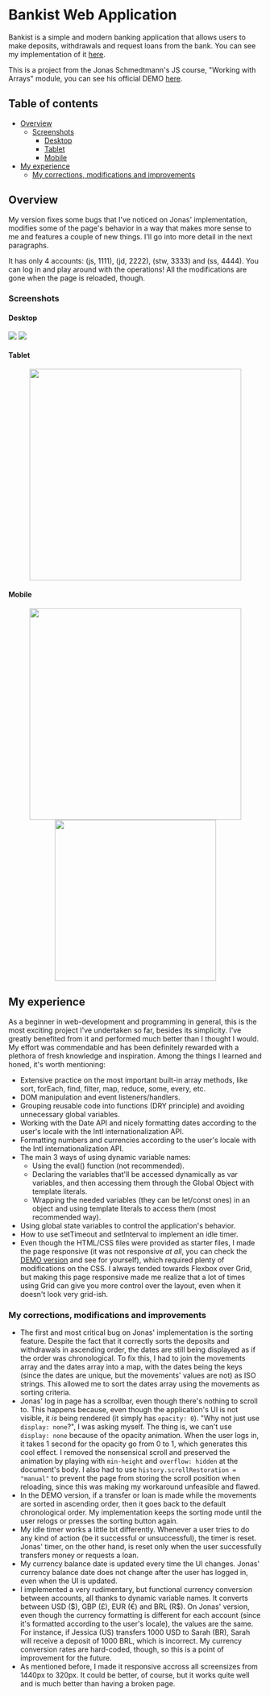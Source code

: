 # Bankist Web Application

Bankist is a simple and modern banking application that allows users to make deposits, withdrawals and request loans from the bank. You can see my implementation of it [here](https://oczywsziysya-bankist.netlify.app). 

This is a project from the Jonas Schmedtmann's JS course, "Working with Arrays" module, you can see his official DEMO [here](https://bankist.netlify.app/). 

## Table of contents
- [Overview](#overview)
    - [Screenshots](#screenshots)
        - [Desktop](#desktop)
        - [Tablet](#tablet)
        - [Mobile](#mobile)
- [My experience](#my-experience)
    - [My corrections, modifications and improvements](#my-corrections-modifications-and-improvements)

## Overview

My version fixes some bugs that I've noticed on Jonas' implementation, modifies some of the page's behavior in a way that makes more sense to me and features a couple of new things. I'll go into more detail in the next paragraphs.

It has only 4 accounts: (js, 1111), (jd, 2222), (stw, 3333) and (ss, 4444). You can log in and play around with the operations! All the modifications are gone when the page is reloaded, though.

### Screenshots

#### Desktop
![](./screenshots/screenshot-login-desktop.png)
![](./screenshots/screenshot-app-desktop.png)

#### Tablet
<div align="center"><img src="./screenshots/screenshot-app-tablet.png" width="420" /></div>

#### Mobile
<div align="center"><img src="./screenshots/screenshot-login-mobile.png" width="420" /></div>
<div align="center"><img src="./screenshots/screenshot-app-mobile.png" width="320" /></div>

## My experience

As a beginner in web-development and programming in general, this is the most exciting project I've undertaken so far, besides its simplicity. I've greatly benefited from it and performed much better than I thought I would. My effort was commendable and has been definitely rewarded with a plethora of fresh knowledge and inspiration. Among the things I learned and honed, it's worth mentioning:

- Extensive practice on the most important built-in array methods, like sort, forEach, find, filter, map, reduce, some, every, etc.
- DOM manipulation and event listeners/handlers.
- Grouping reusable code into functions (DRY principle) and avoiding unnecessary global variables.
- Working with the Date API and nicely formatting dates according to the user's locale with the Intl internationalization API.
- Formatting numbers and currencies according to the user's locale with the Intl internationalization API.
- The main 3 ways of using dynamic variable names:
    - Using the eval() function (not recommended).
    - Declaring the variables that'll be accessed dynamically as var variables, and then accessing them through the Global Object with template literals.
    - Wrapping the needed variables (they can be let/const ones) in an object and using template literals to access them (most recommended way).
- Using global state variables to control the application's behavior.
- How to use setTimeout and setInterval to implement an idle timer.
- Even though the HTML/CSS files were provided as starter files, I made the page responsive (it was not responsive *at all*, you can check the [DEMO version](https://bankist.netlify.app/) and see for yourself), which required plenty of modifications on the CSS. I always tended towards Flexbox over Grid, but making this page responsive made me realize that a lot of times using Grid can give you more control over the layout, even when it doesn't look very grid-ish.


### My corrections, modifications and improvements

- The first and most critical bug on Jonas' implementation is the sorting feature. Despite the fact that it correctly sorts the deposits and withdrawals in ascending order, the dates are still being displayed as if the order was chronological. To fix this, I had to join the movements array and the dates array into a map, with the dates being the keys (since the dates are unique, but the movements' values are not) as ISO strings. This allowed me to sort the dates array using the movements as sorting criteria.
- Jonas' log in page has a scrollbar, even though there's nothing to scroll to. This happens because, even though the application's UI is not visible, it *is* being rendered (it simply has `opacity: 0`). "Why not just use `display: none`?", I was asking myself. The thing is, we can't use `display: none` because of the opacity animation. When the user logs in, it takes 1 second for the opacity go from 0 to 1, which generates this cool effect. I removed the nonsensical scroll and preserved the animation by playing with `min-height` and `overflow: hidden` at the document's body. I also had to use `history.scrollRestoration = "manual"` to prevent the page from storing the scroll position when reloading, since this was making my workaround unfeasible and flawed.  
- In the DEMO version, if a transfer or loan is made while the movements are sorted in ascending order, then it goes back to the default chronological order. My implementation keeps the sorting mode until the user relogs or presses the sorting button again.
- My idle timer works a little bit differently. Whenever a user tries to do any kind of action (be it successful or unsuccessful), the timer is reset. Jonas' timer, on the other hand, is reset only when the user successfully transfers money or requests a loan.
- My currency balance date is updated every time the UI changes. Jonas' currency balance date does not change after the user has logged in, even when the UI is updated.
- I implemented a very rudimentary, but functional currency conversion between accounts, all thanks to dynamic variable names. It converts between USD (\$), GBP (£), EUR (€) and BRL (R\$). On Jonas' version, even though the currency formatting is different for each account (since it's formatted according to the user's locale), the values are the same. For instance, if Jessica (US) transfers 1000 USD to Sarah (BR), Sarah will receive a deposit of 1000 BRL, which is incorrect. My currency conversion rates are hard-coded, though, so this is a point of improvement for the future.
- As mentioned before, I made it responsive accross all screensizes from 1440px to 320px. It could be better, of course, but it works quite well and is much better than having a broken page.



